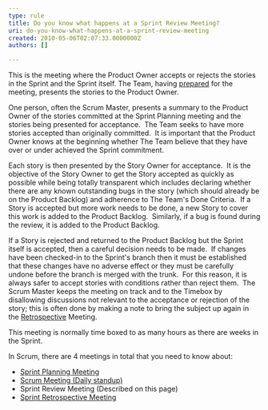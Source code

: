 ```yaml
---
type: rule
title: Do you know what happens at a Sprint Review Meeting?
uri: do-you-know-what-happens-at-a-sprint-review-meeting
created: 2010-05-06T02:07:33.0000000Z
authors: []

---
```


 
This is the meeting where the Product Owner accepts or rejects the stories in the Sprint and the Sprint itself.
   The Team, having  [prepared](/Pages/PrepareForMeetings.aspx) for the meeting, presents the stories to the Product Owner.   

One person, often the Scrum Master, presents a summary to the Product Owner of the stories committed at the Sprint Planning meeting and the stories being presented for acceptance.  The Team seeks to have more stories accepted than originally committed.  It is important that the Product Owner knows at the beginning whether The Team believe that they have over or under achieved the Sprint commitment.

Each story is then presented by the Story Owner for acceptance.  It is the objective of the Story Owner to get the Story accepted as quickly as possible while being totally transparent which includes declaring whether there are any known outstanding bugs in the story (which should already be on the Product Backlog) and adherence to The Team's Done Criteria.
​
If a Story is accepted but more work needs to be done, a new Story to cover this work is added to the Product Backlog.  Similarly, if a bug is found during the review, it is added to the Product Backlog.

If a Story is rejected and returned to the Product Backlog but the Sprint itself is accepted, then a careful decision needs to be made.  If changes have been checked-in to the Sprint's branch then it must be established that these changes have no adverse effect or they must be carefully undone before the branch is merged with the trunk.  For this reason, it is always safer to accept stories with conditions rather than reject them.
​
The Scrum Master keeps the meeting on track and to the Timebox by disallowing discussions not relevant to the acceptance or rejection of the story; this is often done by making a note to bring the subject up again in the  [Retrospective](/Pages/RetrospectiveMeeting.aspx) Meeting.

This meeting is normally time boxed to as many hours as there are weeks in the Sprint.

In Scrum, there are 4 meetings in total that you need to know about: <br>   
- [Sprint Planning Meeting](/Pages/SprintPlanningMeeting.aspx "Sprint Planning Meeting")
- [Scrum Meeting (Daily standup)](/Pages/DailyScrumUpdateTasks.aspx "Update tasks before Daily Scrum Meeting")
- Sprint Review Meeting (Described on this page)
- [Sprint Retrospective Meeting](/Pages/RetrospectiveMeeting.aspx "Sprint Retrospective Meeting")

 

